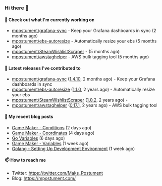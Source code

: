 ### Hi there 👋

#### 👷 Check out what I'm currently working on

- [mpostument/grafana-sync](https://github.com/mpostument/grafana-sync) - Keep your Grafana dashboards in sync (2 months ago)
- [mpostument/ebs-autoresize](https://github.com/mpostument/ebs-autoresize) - Automatically resize your ebs (5 months ago)
- [mpostument/SteamWishlistScraper](https://github.com/mpostument/SteamWishlistScraper) -  (5 months ago)
- [mpostument/awstaghelper](https://github.com/mpostument/awstaghelper) - AWS bulk tagging tool (5 months ago)

#### 🔭 Latest releases I've contributed to

- [mpostument/grafana-sync](https://github.com/mpostument/grafana-sync) ([1.4.10](https://github.com/mpostument/grafana-sync/releases/tag/1.4.10), 2 months ago) - Keep your Grafana dashboards in sync
- [mpostument/ebs-autoresize](https://github.com/mpostument/ebs-autoresize) ([1.1.0](https://github.com/mpostument/ebs-autoresize/releases/tag/1.1.0), 2 years ago) - Automatically resize your ebs
- [mpostument/SteamWishlistScraper](https://github.com/mpostument/SteamWishlistScraper) ([1.0.2](https://github.com/mpostument/SteamWishlistScraper/releases/tag/1.0.2), 2 years ago) - 
- [mpostument/awstaghelper](https://github.com/mpostument/awstaghelper) ([0.17.1](https://github.com/mpostument/awstaghelper/releases/tag/0.17.1), 2 years ago) - AWS bulk tagging tool

#### 📜 My recent blog posts

- [Game Maker - Conditions](https://mpostument.com/2022/11/06/conditions/) (2 days ago)
- [Game Maker - Coordinates](https://mpostument.com/2022/11/04/coordinates/) (4 days ago)
- [Go Variables](https://mpostument.com/2022/11/02/go-variables/) (6 days ago)
- [Game Maker - Variables](https://mpostument.com/2022/10/30/variables/) (1 week ago)
- [Golang - Setting Up Development Environment](https://mpostument.com/2022/10/28/setup-go/) (1 week ago)

#### 📫 How to reach me

- Twitter: https://twitter.com/Maks_Postument
- Blog: https://mpostument.com/
